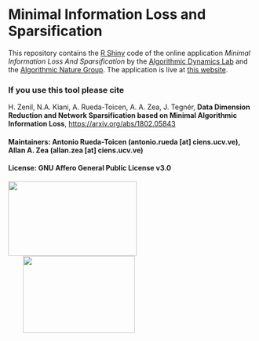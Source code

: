 # Minimal Information Loss and Sparsification

This repository contains the [R Shiny](https://shiny.rstudio.com/) code of the online application *Minimal Information Loss And Sparsification* by the [Algorithmic Dynamics Lab](https://www.algorithmicdynamics.net/) and the [Algorithmic Nature Group](https://algorithmicnature.org/). The application is live at [this website](http://complexitycalculator.com/MILS/).

### If you use this tool please cite

H. Zenil, N.A. Kiani, A. Rueda-Toicen, A. A. Zea, J. Tegnér, **Data Dimension Reduction and Network Sparsification based on Minimal Algorithmic Information Loss**, https://arxiv.org/abs/1802.05843
 
#### Maintainers: Antonio Rueda-Toicen (antonio.rueda [at] ciens.ucv.ve), Allan A. Zea (allan.zea [at] ciens.ucv.ve)

#### License: GNU Affero General Public License v3.0



<a href="https://www.algorithmicdynamics.net/"><img src="http://complexitycalculator.com/images/algodynlogo.png" width="262" height="152" /></a><a href="https://algorithmicnature.org/"><img src="http://complexitycalculator.com/images/AGroupSmall.png" width="228" height="157" hspace="30" /></a>


